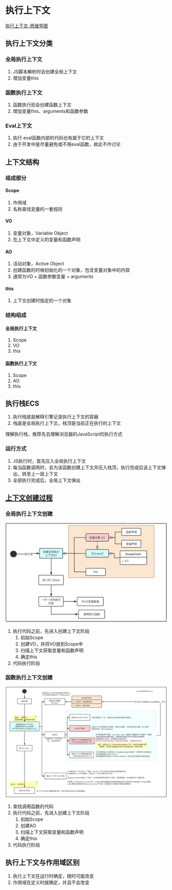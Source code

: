 # 执行上下文

[执行上下文-思维导图](./mind/04-执行上下文.html)

## 执行上下文分类

### 全局执行上下文

1. JS脚本解析时会创建全局上下文
2. 增加变量this

### 函数执行上下文

1. 函数执行前会创建函数上下文
2. 增加变量this、arguments和函数参数

### Eval上下文

1. 执行 eval函数内部的代码也有属于它的上下文
2. 由于开发中是尽量避免或不用eval函数，故此不作讨论

## 上下文结构

### 组成部分

#### Scope

1. 作用域
2. 名称查找变量的一套规则

#### VO

1. 变量对象，Variable Object
2. 在上下文中定义的变量和函数声明

#### AO

1. 活动对象，Active Object
2. 创建函数的时候初始化的一个对象，包含变量对象中的内容
3. 通常为VO + 函数参数变量 + arguments

#### this

1. 上下文创建时指定的一个对象

### 结构组成

#### 全局执行上下文

1. Scope
2. VO
3. this

#### 函数执行上下文

1. Scope
2. AO
3. this

## 执行栈ECS

1. 执行栈就是解释引擎记录执行上下文的容器
2. 栈底是全局执行上下文，栈顶是当前正在执行的上下文

理解执行栈，推荐先去理解浏览器的JavaScript的执行方式

### 运行方式

1. JS执行时，首先压入全局执行上下文
2. 每当函数调用时，会为该函数创建上下文并压入栈顶，执行完成后该上下文弹出，转至上一层上下文
3. 全部执行完成后，全局上下文弹出

## [上下文创建过程](https://blog.csdn.net/yangxinxiang84/article/details/113051811)

### 全局执行上下文创建

![全局执行上下文创建](assets/04-全局上下文创建.png)

1. 执行代码之前，先进入创建上下文阶段
   1. 初始Scope
   2. 创建VO，并将VO放到Scope中
   3. 扫描上下文获取变量和函数声明
   4. 确定this
2. 代码执行阶段

### 函数执行上下文创建

![函数执行上下文创建](assets/04-函数上下文创建.png)

1. 查找调用函数的代码
2. 执行代码之前，先进入创建上下文阶段
   1. 初始Scope
   2. 创建AO
   3. 扫描上下文获取变量和函数声明
   4. 确定this
3. 代码执行阶段

## 执行上下文与作用域区别

1. 执行上下文在运行时确定，随时可能改变
2. 作用域在定义时就确定，并且不会改变
